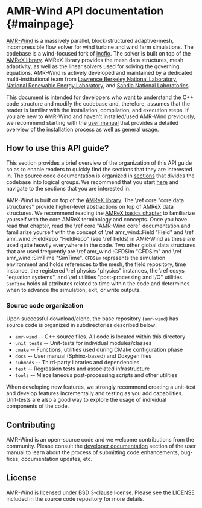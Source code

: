 # AMR-Wind API documentation {#mainpage}

[AMR-Wind](https://github.com/exawind/amr-wind) is a massively parallel,
block-structured adaptive-mesh, incompressible flow solver for wind turbine and
wind farm simulations. The codebase is a wind-focused fork of
[incflo](https://github.com/AMReX-Codes/incflo). The solver is built on top of
the [AMReX library](https://amrex-codes.github.io/amrex). AMReX library provides
the mesh data structures, mesh adaptivity, as well as the linear solvers used
for solving the governing equations. AMR-Wind is actively developed and
maintained by a dedicated multi-institutional team from [Lawrence Berkeley
National Laboratory](https://www.lbl.gov/), [National Renewable Energy
Laboratory](https://nrel.gov), and [Sandia National
Laboratories](https://sandia.gov).

This document is intended for developers who want to understand the C++ code
structure and modify the codebase and, therefore, assumes that the reader is
familiar with the installation, compilation, and execution steps. If you are new to
AMR-Wind and haven't installed/used AMR-Wind previously, we recommend starting
with the [user manual](https://exawind.github.io/amr-wind/) that provides a detailed
overview of the installation process as well as general usage.

## How to use this API guide?

This section provides a brief overview of the organization of this API guide so
as to enable readers to quickly find the sections that they are interested in.
The source code documentation is organized in [sections](modules.html) that
divides the codebase into logical groups. We recommend that you start
[here](modules.html) and navigate to the sections that you are interested in.

AMR-Wind is built on top of the [AMReX
library](https://amrex-codes.github.io/amrex/). The \ref core "core data structures" 
provide higher-level abstractions on top of AMReX data structures.
We recommend reading the [AMReX basics
chapter](https://amrex-codes.github.io/amrex/docs_html/Basics.html) to
familiarize yourself with the core AMReX terminology and concepts. Once you have
read that chapter, read the \ref core "AMR-Wind core"
documentation and familiarize yourself with the concept of \ref
amr_wind::Field "Field" and \ref amr_wind::FieldRepo "FieldRepo" (see \ref
fields) in AMR-Wind as these are used quite heavily everywhere in the code. Two
other global data structures that are used frequently are \ref amr_wind::CFDSim
"CFDSim" and \ref amr_wind::SimTime "SimTime". `CFDSim` represents the
simulation environment and holds references to the mesh, the field repository,
time instance, the registered \ref physics "physics" instances, the \ref eqsys
"equation systems", and \ref utilities "post-processing and I/O" utilities.
`SimTime` holds all attributes related to time within the code and determines
when to advance the simulation, exit, or write outputs.

### Source code organization

Upon successful download/clone, the base repository (`amr-wind`) has source code
is organized in subdirectories described below:

- `amr-wind` -- C++ source files. All code is located within this directory
- `unit_tests` -- Unit-tests for individual modules/classes
- `cmake` -- Functions, utilities used during CMake configuration phase
- `docs` -- User manual (Sphinx-based) and Doxygen files
- `submods` -- Third-party libraries and dependencies
- `test` -- Regression tests and associated infrastructure
- `tools` -- Miscellaneous post-processing scripts and other utilities

When developing new features, we strongly recommend creating a unit-test and
develop features incrementally and testing as you add capabilities. Unit-tests
are also a good way to explore the usage of individual components of the code.

## Contributing

AMR-Wind is an open-source code and we welcome contributions from the community.
Please consult the [developer
documentation](https://exawind.github.io/amr-wind/developer/index.html) section
of the user manual to learn about the process of submitting code enhancements,
bug-fixes, documentation updates, etc.

## License

AMR-Wind is licensed under BSD 3-clause license. Please see the
[LICENSE](https://github.com/Exawind/amr-wind/blob/development/LICENSE) included in
the source code repository for more details.

